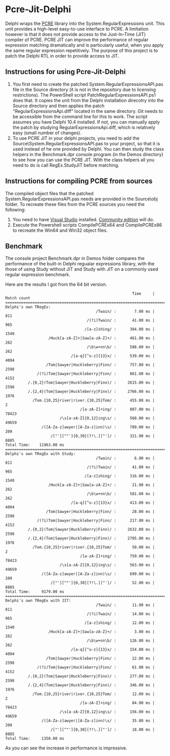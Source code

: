 # Pcre-Jit-Delphi

Delphi wraps the [PCRE](https://www.pcre.org/) library into the System.RegularExpressions unit.  This unit provides a high-level easy-to-use interface to PCRE. 
A limitation however is that it does not provide access to the Just-In-Time (JIT) compiler of PCRE.  PCRE JIT can improve the performance of regular expression matching 
dramatically and is particularly useful, when you apply the same regular expression repetitively. The purpose of this project is to patch the Delphi RTL in
order to provide access to JIT.

## Instructions for using Pcre-Jit-Delphi

1. You first need to create the patched System.RegularExpressionsAPI.pas file in the Source directory (it is not in the repository due to licensing restrictions). 
The PowerShell script PatchRegularExpressionsAPI.ps1 does that. It copies the unit from the Delphi installation direcotry into the Source directory and then applies the patch "RegularExpressionsApi.diff" located in the same directory.  Git needs to be accessible from the command line for this to work.  The script assumes you have Delphi 10.4 installed. If not, you can manually apply the patch by studying RegularExpressionsApi.diff,
which is relatively easy (small number of changes).
2. To use PCRE JIT in your delphi projects, you need to add the Source\System.RegularExpressionsAPI.pas to your project, so that it is used instead of he one provided by
Delphi.  You can then study the class helpers in the Benchmark.dpr console program (in the Demos directory) to see how you can use the PCRE JIT.  With the class helpers
all you need to do is call RegEx.StudyJIT before matching.

## Instructions for compiling PCRE from sources

The compiled object files that the patched System.RegularExpressionsAPI.pas needs are provided in the Source\obj folder.  To recreate these files from the PCRE sources you
need the following:

1. You need to have [Visual Studio](https://visualstudio.microsoft.com/) installed. [Community edition](https://visualstudio.microsoft.com/vs/community/) will do.
2. Execute the Powershell scripts CompilePCREx64 and CompilePCREx86 to recreate the Win64 and Win32 object files.


## Benchmark

The console project Benchmark.dpr in Demos folder compares the performance of the built-in Delphi regualar expressions library, with the those of using Study without JIT and 
Study with JIT on a commonly used regular expression benchmark.

Here are the results I got from the 64 bit version.

```
                                                        Time     | Match count
==============================================================================
Delphi's own TRegEx:
                                        /Twain/ :        7.00 ms |         811
                                    /(?i)Twain/ :       41.00 ms |         965
                                   /[a-z]shing/ :      384.00 ms |        1540
                   /Huck[a-zA-Z]+|Saw[a-zA-Z]+/ :      461.00 ms |         262
                                    /\b\w+nn\b/ :      588.00 ms |         262
                             /[a-q][^u-z]{13}x/ :      539.00 ms |        4094
                  /Tom|Sawyer|Huckleberry|Finn/ :      757.00 ms |        2598
              /(?i)Tom|Sawyer|Huckleberry|Finn/ :      861.00 ms |        4152
          /.{0,2}(Tom|Sawyer|Huckleberry|Finn)/ :     2615.00 ms |        2598
          /.{2,4}(Tom|Sawyer|Huckleberry|Finn)/ :     2766.00 ms |        1976
            /Tom.{10,25}river|river.{10,25}Tom/ :      455.00 ms |           2
                                 /[a-zA-Z]+ing/ :      807.00 ms |       78423
                        /\s[a-zA-Z]{0,12}ing\s/ :      560.00 ms |       49659
                /([A-Za-z]awyer|[A-Za-z]inn)\s/ :      789.00 ms |         209
                    /["'][^"']{0,30}[?!\.]["']/ :      321.00 ms |        8885
Total Time:    11963.00 ms
==============================================================================
Delphi's own TRegEx with Study:
                                        /Twain/ :        6.00 ms |         811
                                    /(?i)Twain/ :       41.00 ms |         965
                                   /[a-z]shing/ :      316.00 ms |        1540
                   /Huck[a-zA-Z]+|Saw[a-zA-Z]+/ :       21.00 ms |         262
                                    /\b\w+nn\b/ :      581.00 ms |         262
                             /[a-q][^u-z]{13}x/ :      413.00 ms |        4094
                  /Tom|Sawyer|Huckleberry|Finn/ :       28.00 ms |        2598
              /(?i)Tom|Sawyer|Huckleberry|Finn/ :      217.00 ms |        4152
          /.{0,2}(Tom|Sawyer|Huckleberry|Finn)/ :     2632.00 ms |        2598
          /.{2,4}(Tom|Sawyer|Huckleberry|Finn)/ :     2785.00 ms |        1976
            /Tom.{10,25}river|river.{10,25}Tom/ :       50.00 ms |           2
                                 /[a-zA-Z]+ing/ :      759.00 ms |       78423
                        /\s[a-zA-Z]{0,12}ing\s/ :      563.00 ms |       49659
                /([A-Za-z]awyer|[A-Za-z]inn)\s/ :      699.00 ms |         209
                    /["'][^"']{0,30}[?!\.]["']/ :       52.00 ms |        8885
Total Time:     9179.00 ms
==============================================================================
Delphi's own TRegEx with JIT:
                                        /Twain/ :       11.00 ms |         811
                                    /(?i)Twain/ :       14.00 ms |         965
                                   /[a-z]shing/ :       12.00 ms |        1540
                   /Huck[a-zA-Z]+|Saw[a-zA-Z]+/ :        3.00 ms |         262
                                    /\b\w+nn\b/ :      126.00 ms |         262
                             /[a-q][^u-z]{13}x/ :      154.00 ms |        4094
                  /Tom|Sawyer|Huckleberry|Finn/ :       22.00 ms |        2598
              /(?i)Tom|Sawyer|Huckleberry|Finn/ :       61.00 ms |        4152
          /.{0,2}(Tom|Sawyer|Huckleberry|Finn)/ :      277.00 ms |        2598
          /.{2,4}(Tom|Sawyer|Huckleberry|Finn)/ :      346.00 ms |        1976
            /Tom.{10,25}river|river.{10,25}Tom/ :       12.00 ms |           2
                                 /[a-zA-Z]+ing/ :       84.00 ms |       78423
                        /\s[a-zA-Z]{0,12}ing\s/ :      156.00 ms |       49659
                /([A-Za-z]awyer|[A-Za-z]inn)\s/ :       35.00 ms |         209
                    /["'][^"']{0,30}[?!\.]["']/ :       18.00 ms |        8885
Total Time:     1350.00 ms
```

As you can see the increase in performance is impressive.


